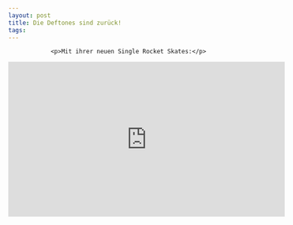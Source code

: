 ```yaml
---
layout: post
title: Die Deftones sind zurück!
tags:
---
```



                <p>Mit ihrer neuen Single Rocket Skates:</p>
<iframe width="560" height="315" src="https://www.youtube.com/embed/woR6ohiFeYE&amp;feature=player_embedded#" frameborder="0" allowfullscreen></iframe>

